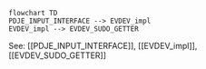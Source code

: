 ```mermaid
flowchart TD
PDJE_INPUT_INTERFACE --> EVDEV_impl
EVDEV_impl --> EVDEV_SUDO_GETTER
```

See: [[PDJE_INPUT_INTERFACE]], [[EVDEV_impl]], [[EVDEV_SUDO_GETTER]]

